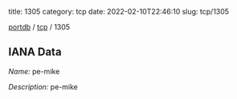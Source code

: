 title: 1305
category: tcp
date: 2022-02-10T22:46:10
slug: tcp/1305

[portdb](/) / [tcp](/category/tcp.html) / 1305


## IANA Data

_Name:_ pe-mike

_Description:_ pe-mike

